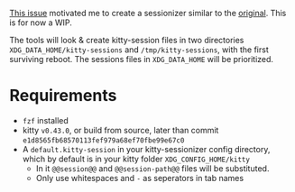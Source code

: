 [This issue](https://github.com/kovidgoyal/kitty/issues/8911) motivated me to create a sessionizer similar to the [original](https://github.com/ThePrimeagen/tmux-sessionizer/tree/master).
This is for now a WIP.

The tools will look & create kitty-session files in two directories `XDG_DATA_HOME/kitty-sessions` and `/tmp/kitty-sessions`, with the first surviving reboot.
The sessions files in `XDG_DATA_HOME` will be prioritized.

# Requirements
- `fzf` installed
- kitty `v0.43.0`, or build from source, later than commit `e1d8565fb68570113fef979a68ef70fbe99e67c0`
- A `default.kitty-session` in your kitty-sessionizer config directory, which by default is in your kitty folder `XDG_CONFIG_HOME/kitty`
    - In it `@@session@@` and `@@session-path@@` files will be substituted.
    - Only use whitespaces and `-` as seperators in tab names

